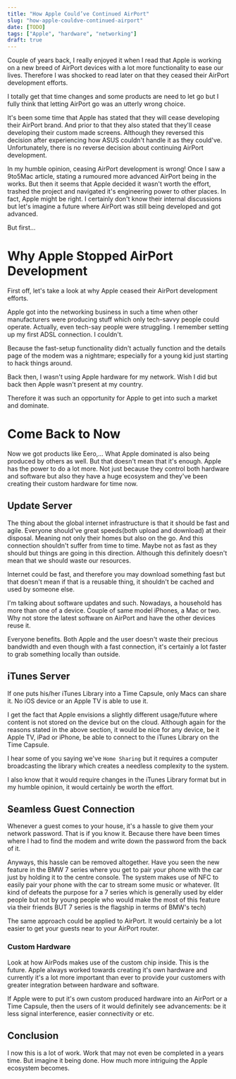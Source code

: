 ```yaml
---
title: "How Apple Could’ve Continued AirPort"
slug: "how-apple-couldve-continued-airport"
date: [TODO]
tags: ["Apple", "hardware", "networking"]
draft: true
---
```

Couple of years back, I really enjoyed it when I read that Apple is working on a new breed of AirPort devices with a lot more functionality to ease our lives. Therefore I was shocked to read later on that they ceased their AirPort development efforts.

I totally get that time changes and some products are need to let go but I fully think that letting AirPort go was an utterly wrong choice.

It's been some time that Apple has stated that they will cease developing their AirPort brand. And prior to that they also stated that they'll cease developing their custom made screens. Although they reversed this decision after experiencing how ASUS couldn't handle it as they could've. Unfortunately, there is no reverse decision about continuing AirPort development.

In my humble opinion, ceasing AirPort development is wrong! Once I saw a 9to5Mac article, stating a rumoured more advanced AirPort being in the works. But then it seems that Apple decided it wasn't worth the effort, trashed the project and navigated it's engineering power to other places. In fact, Apple might be right. I certainly don't know their internal discussions but let's imagine a future where AirPort was still being developed and got advanced.

But first...

# Why Apple Stopped AirPort Development
First off, let's take a look at why Apple ceased their AirPort development efforts.

Apple got into the networking business in such a time when other manufacturers were producing stuff which only tech-savvy people could operate. Actually, even tech-say people were struggling. I remember setting up my first ADSL connection. I couldn't.

Because the fast-setup functionality didn't actually function and the details page of the modem was a nightmare; especially for a young kid just starting to hack things around.

Back then, I wasn't using Apple hardware for my network. Wish I did but back then Apple wasn't present at my country.

Therefore it was such an opportunity for Apple to get into such a market and dominate.

# Come Back to Now
Now we got products like Eero,... What Apple dominated is also being produced by others as well. But that doesn't mean that it's enough. Apple has the power to do a lot more. Not just because they control both hardware and software but also they have a huge ecosystem and they've been creating their custom hardware for time now.

## Update Server
The thing about the global internet infrastructure is that it should be fast and agile. Everyone should've great speeds(both upload and download) at their disposal. Meaning not only their homes but also on the go. And this connection shouldn't suffer from time to time. Maybe not as fast as they should but things are going in this direction. Although this definitely doesn't mean that we should waste our resources.

Internet could be fast, and therefore you may download something fast but that doesn't mean if that is a reusable thing, it shouldn't be cached and used by someone else.

I'm talking about software updates and such. Nowadays, a household has more than one of a device. Couple of same model iPhones, a Mac or two. Why not store the latest software on AirPort and have the other devices reuse it.

Everyone benefits. Both Apple and the user doesn't waste their precious bandwidth and even though with a fast connection, it's certainly a lot faster to grab something locally than outside.

## iTunes Server
If one puts his/her iTunes Library into a Time Capsule, only Macs can share it. No iOS device or an Apple TV is able to use it.

I get the fact that Apple envisions a slightly different usage/future where content is not stored on the device but on the cloud. Although again for the reasons stated in the above section, it would be nice for any device, be it Apple TV, iPad or iPhone, be able to connect to the iTunes Library on the Time Capsule.

I hear some of you saying we've `Home Sharing` but it requires a computer broadcasting the library which creates a needless complexity to the system.

I also know that it would require changes in the iTunes Library format but in my humble opinion, it would certainly be worth the effort.

## Seamless Guest Connection
Whenever a guest comes to your house, it's a hassle to give them your network password. That is if you know it. Because there have been times where I had to find the modem and write down the password from the back of it.

Anyways, this hassle can be removed altogether. Have you seen the new feature in the BMW 7 series where you get to pair your phone with the car just by holding it to the centre console. The system makes use of NFC to easily pair your phone with the car to stream some music or whatever. (It kind of defeats the purpose for a 7 series which is generally used by elder people but not by young people who would make the most of this feature via their friends BUT 7 series is the flagship in terms of BMW's tech)

The same approach could be applied to AirPort. It would certainly be a lot easier to get your guests near to your AirPort router.

### Custom Hardware
Look at how AirPods makes use of the custom chip inside. This is the future. Apple always worked towards creating it's own hardware and currently it's a lot more important than ever to provide your customers with greater integration between hardware and software.

If Apple were to put it's own custom produced hardware into an AirPort or a Time Capsule, then the users of it would definitely see advancements: be it less signal interference, easier connectivity or etc.

## Conclusion
I now this is a lot of work. Work that may not even be completed in a years time. But imagine it being done. How much more intriguing the Apple ecosystem becomes.